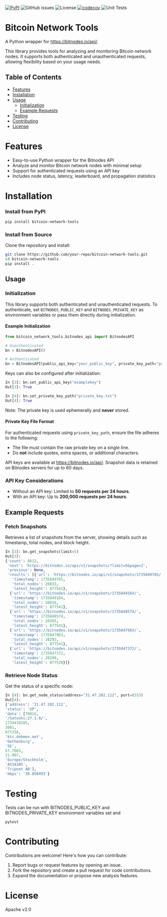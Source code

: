 
[![PyPI](https://img.shields.io/pypi/v/bitcoin-network-tools)](https://pypi.org/project/bitcoin-network-tools/)
![GitHub issues](https://img.shields.io/github/issues/7astro7/bitcoin-network-tools)
![License](https://img.shields.io/badge/License-Apache%202.0-blue.svg)
[![codecov](https://codecov.io/gh/7astro7/bitcoin-network-tools/branch/master/graph/badge.svg)](https://codecov.io/gh/7astro7/bitcoin-network-tools)
![Unit Tests](https://github.com/7astro7/bitcoin-network-tools/actions/workflows/unittest.yml/badge.svg)


# Bitcoin Network Tools

A Python wrapper for https://bitnodes.io/api/. 

This library provides tools for analyzing and monitoring Bitcoin network nodes. It supports both authenticated and unauthenticated requests, allowing flexibility based on your usage needs.

## Table of Contents
- [Features](#features)
- [Installation](#installation)
- [Usage](#usage)
  - [Initialization](#initialization)
  - [Example Requests](#example-requests)
- [Testing](#testing)
- [Contributing](#contributing)
- [License](#license)


# Features

- Easy-to-use Python wrapper for the Bitnodes API
- Analyze and monitor Bitcoin network nodes with minimal setup
- Support for authenticated requests using an API key
- Includes node status, latency, leaderboard, and propagation statistics


# Installation 

### Install from PyPI
```bash
pip install bitcoin-network-tools
```

### Install from Source

Clone the repository and install:
```bash
git clone https://github.com/your-repo/bitcoin-network-tools.git
cd bitcoin-network-tools
pip install .
```

## Usage

### Initialization

This library supports both authenticated and unauthenticated requests. To authenticate, set `BITNODES_PUBLIC_KEY` and `BITNODES_PRIVATE_KEY` as environment variables or pass them directly during initialization.

#### Example Initialization

```python
from bitcoin_network_tools.bitnodes_api import BitnodesAPI

# Unauthenticated
bn = BitnodesAPI()

# Authenticated
bn = BitnodesAPI(public_api_key="your_public_key", private_key_path="path_to_private_key")
```

Keys can also be configured after initialization:

```python
In [3]: bn.set_public_api_key("examplekey")
Out[3]: True

In [4]: bn.set_private_key_path("private_key.txt") 
Out[4]: True
```

Note: The private key is used ephemerally and **never** stored.

#### Private Key File Format

For authenticated requests using `private_key_path`, ensure the file adheres to the following:

- The file must contain the raw private key on a single line.
- Do **not** include quotes, extra spaces, or additional characters.


API keys are available at https://bitnodes.io/api/. 
Snapshot data is retained on Bitnodes servers for up to 60 days.

### API Key Considerations
- Without an API key: Limited to **50 requests per 24 hours**.
- With an API key: Up to **200,000 requests per 24 hours**.

## Example Requests
### Fetch Snapshots
Retrieves a list of snapshots from the server, showing details such as timestamp, total nodes, and block height.


```python
In [3]: bn.get_snapshots(limit=5)
Out[3]: 
{'count': 8612,
 'next': 'https://bitnodes.io/api/v1/snapshots/?limit=5&page=2',
 'previous': None,
 'results': [{'url': 'https://bitnodes.io/api/v1/snapshots/1735849765/',
   'timestamp': 1735849765,
   'total_nodes': 20833,
   'latest_height': 877541},
  {'url': 'https://bitnodes.io/api/v1/snapshots/1735849164/',
   'timestamp': 1735849164,
   'total_nodes': 20816,
   'latest_height': 877541},
  {'url': 'https://bitnodes.io/api/v1/snapshots/1735848574/',
   'timestamp': 1735848574,
   'total_nodes': 20265,
   'latest_height': 877541},
  {'url': 'https://bitnodes.io/api/v1/snapshots/1735847963/',
   'timestamp': 1735847963,
   'total_nodes': 20293,
   'latest_height': 877541},
  {'url': 'https://bitnodes.io/api/v1/snapshots/1735847372/',
   'timestamp': 1735847372,
   'total_nodes': 20298,
   'latest_height': 877538}]}
```

### Retrieve Node Status
Get the status of a specific node:

```python
In [4]: bn.get_node_status(address="31.47.202.112", port=8333)
Out[4]:
{'address': '31.47.202.112',
'status': 'UP',
'data': [70016,
'/Satoshi:27.1.0/',
1734410285,
3081,
877256,
'btc.dohmen.net',
'Gothenburg',
'SE',
57.7065,
11.967,
'Europe/Stockholm',
'AS34385',
'Tripnet AB'],
'mbps': '38.850493'}
```

# Testing

Tests can be run with BITNODES_PUBLIC_KEY and BITNODES_PRIVATE_KEY environment variables set and 

```
pytest
```

# Contributing 

Contributions are welcome! Here's how you can contribute:
1. Report bugs or request features by opening an issue.
2. Fork the repository and create a pull request for code contributions.
3. Expand the documentation or propose new analysis features.

# License 

Apache v2.0
